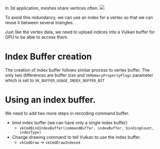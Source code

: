 
In 3d application, meshes share vertices often.
![](../../../../../../images/Pasted%20image%2020240119093552.png)

To avoid this redundancy, we can use an index for a vertex so that we can reuse it between several triangles.

Just like the vertex data, we need to upload indices into a Vulkan buffer for GPU to be able to access them.

# Index Buffer creation
The creation of index buffer follows similar process to vertex buffer.
The only two differences are buffer size and `VkMemoryPropertyFlags` parameter which is set to `VK_BUFFER_USAGE_INDEX_BUFFER_BIT`

# Using an index buffer.
We need to add two more steps in recording command buffer.
- bind index buffer (we can have only a single index buffer)
	- `vkCmdBindIndexBuffer(commandBuffer, indexBuffer, bindingCount, indexType)`
- Change drawing command to tell Vulkan to use the index buffer.
	- `vkCmdDraw` -> `vkCmdDrawIndexed`